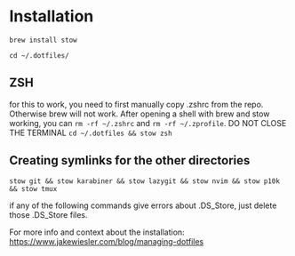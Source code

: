 # Installation

`brew install stow`

`cd ~/.dotfiles/`

## ZSH
for this to work, you need to first manually copy .zshrc from the repo. Otherwise brew will not
work. After opening a shell with brew and stow working, you can 
`rm -rf ~/.zshrc` and `rm -rf ~/.zprofile`.
DO NOT CLOSE THE TERMINAL
`cd ~/.dotfiles && stow zsh`

## Creating symlinks for the other directories
`stow git && stow karabiner && stow lazygit && stow nvim && stow p10k && stow tmux`

if any of the following commands give errors about .DS_Store, just delete those .DS_Store files.

For more info and context about the installation: 
https://www.jakewiesler.com/blog/managing-dotfiles

